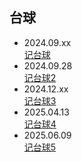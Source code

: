 ## 台球
* 2024.09.xx  
[记台球](https://github.com/vbbbg/record/issues/1)
* 2024.09.28  
[记台球2](https://github.com/vbbbg/record/issues/2)
* 2024.12.xx  
[记台球3](./post/台球3.md)
* 2025.04.13  
[记台球4](./post/台球4.md)
* 2025.06.09  
[记台球5](./post/台球5.md)